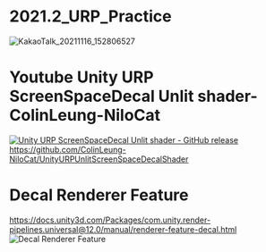 # 2021.2_URP_Practice
![KakaoTalk_20211116_152806527](https://user-images.githubusercontent.com/42854864/141935663-c8ff1ed1-4956-44a2-b153-15279d0c340f.png)

# Youtube Unity URP ScreenSpaceDecal Unlit shader-ColinLeung-NiloCat
[![Unity URP ScreenSpaceDecal Unlit shader - GitHub release](http://img.youtube.com/vi/Bs_HSGRSUtw/0.jpg)](https://youtu.be/Bs_HSGRSUtw?t=0s)
https://github.com/ColinLeung-NiloCat/UnityURPUnlitScreenSpaceDecalShader

# Decal Renderer Feature
https://docs.unity3d.com/Packages/com.unity.render-pipelines.universal@12.0/manual/renderer-feature-decal.html
![Decal Renderer Feature](https://docs.unity3d.com/Packages/com.unity.render-pipelines.universal@12.0/manual/images/decal/decal-projector-scene-view.png)
